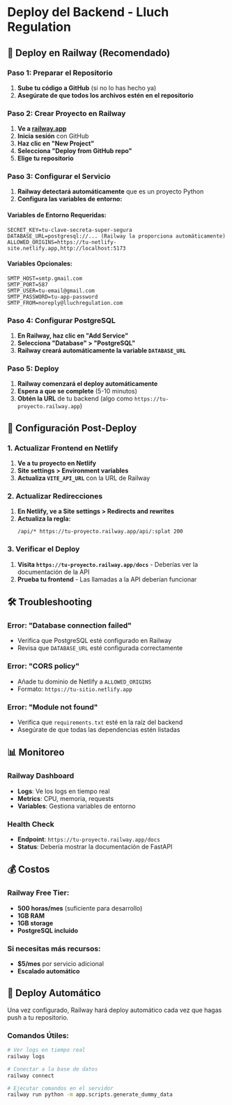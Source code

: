 # Deploy del Backend - Lluch Regulation

## 🚀 Deploy en Railway (Recomendado)

### Paso 1: Preparar el Repositorio

1. **Sube tu código a GitHub** (si no lo has hecho ya)
2. **Asegúrate de que todos los archivos estén en el repositorio**

### Paso 2: Crear Proyecto en Railway

1. **Ve a [railway.app](https://railway.app)**
2. **Inicia sesión** con GitHub
3. **Haz clic en "New Project"**
4. **Selecciona "Deploy from GitHub repo"**
5. **Elige tu repositorio**

### Paso 3: Configurar el Servicio

1. **Railway detectará automáticamente** que es un proyecto Python
2. **Configura las variables de entorno:**

#### Variables de Entorno Requeridas:
```
SECRET_KEY=tu-clave-secreta-super-segura
DATABASE_URL=postgresql://... (Railway la proporciona automáticamente)
ALLOWED_ORIGINS=https://tu-netlify-site.netlify.app,http://localhost:5173
```

#### Variables Opcionales:
```
SMTP_HOST=smtp.gmail.com
SMTP_PORT=587
SMTP_USER=tu-email@gmail.com
SMTP_PASSWORD=tu-app-password
SMTP_FROM=noreply@lluchregulation.com
```

### Paso 4: Configurar PostgreSQL

1. **En Railway, haz clic en "Add Service"**
2. **Selecciona "Database" > "PostgreSQL"**
3. **Railway creará automáticamente la variable `DATABASE_URL`**

### Paso 5: Deploy

1. **Railway comenzará el deploy automáticamente**
2. **Espera a que se complete** (5-10 minutos)
3. **Obtén la URL** de tu backend (algo como `https://tu-proyecto.railway.app`)

## 🔧 Configuración Post-Deploy

### 1. Actualizar Frontend en Netlify

1. **Ve a tu proyecto en Netlify**
2. **Site settings > Environment variables**
3. **Actualiza `VITE_API_URL`** con la URL de Railway

### 2. Actualizar Redirecciones

1. **En Netlify, ve a Site settings > Redirects and rewrites**
2. **Actualiza la regla:**
   ```
   /api/* https://tu-proyecto.railway.app/api/:splat 200
   ```

### 3. Verificar el Deploy

1. **Visita `https://tu-proyecto.railway.app/docs`** - Deberías ver la documentación de la API
2. **Prueba tu frontend** - Las llamadas a la API deberían funcionar

## 🛠️ Troubleshooting

### Error: "Database connection failed"
- Verifica que PostgreSQL esté configurado en Railway
- Revisa que `DATABASE_URL` esté configurada correctamente

### Error: "CORS policy"
- Añade tu dominio de Netlify a `ALLOWED_ORIGINS`
- Formato: `https://tu-sitio.netlify.app`

### Error: "Module not found"
- Verifica que `requirements.txt` esté en la raíz del backend
- Asegúrate de que todas las dependencias estén listadas

## 📊 Monitoreo

### Railway Dashboard
- **Logs**: Ve los logs en tiempo real
- **Metrics**: CPU, memoria, requests
- **Variables**: Gestiona variables de entorno

### Health Check
- **Endpoint**: `https://tu-proyecto.railway.app/docs`
- **Status**: Debería mostrar la documentación de FastAPI

## 💰 Costos

### Railway Free Tier:
- **500 horas/mes** (suficiente para desarrollo)
- **1GB RAM**
- **1GB storage**
- **PostgreSQL incluido**

### Si necesitas más recursos:
- **$5/mes** por servicio adicional
- **Escalado automático**

## 🔄 Deploy Automático

Una vez configurado, Railway hará deploy automático cada vez que hagas push a tu repositorio.

### Comandos Útiles:
```bash
# Ver logs en tiempo real
railway logs

# Conectar a la base de datos
railway connect

# Ejecutar comandos en el servidor
railway run python -m app.scripts.generate_dummy_data
```
